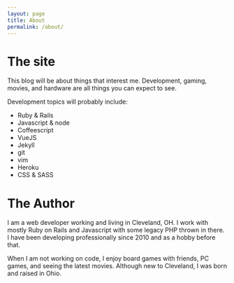 ```yaml
---
layout: page
title: About
permalink: /about/
---
```


# The site

This blog will be about things that interest me. Development, gaming, movies, and hardware are all things you can expect to see.

Development topics will probably include:

* Ruby & Rails
* Javascript & node
* Coffeescript
* VueJS
* Jekyll
* git
* vim
* Heroku
* CSS & SASS


# The Author

I am a web developer working and living in Cleveland, OH. I work with mostly Ruby on Rails and Javascript with some legacy PHP thrown in there. I have been developing professionally since 2010 and as a hobby before that.

When I am not working on code, I enjoy board games with friends, PC games, and seeing the latest movies. Although new to Cleveland, I was born and raised in Ohio.
